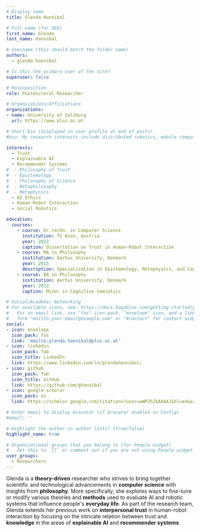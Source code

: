 ```yaml
---
# Display name
title: Glenda Hannibal

# Full name (for SEO)
first_name: Glenda
last_name: Hannibal

# Username (this should match the folder name)
authors:
  - glenda-hannibal

# Is this the primary user of the site?
superuser: false

# Role/position
role: Postdoctoral Researcher

# Organizations/Affiliations
organizations:
- name: University of Salzburg
  url: https://www.plus.ac.at

# Short bio (displayed in user profile at end of posts)
#bio: My research interests include distributed robotics, mobile computing and programmable matter.

interests:
  - Trust
  - Explainable AI
  - Recommender Systems
#  - Philosophy of Trust
#  - Epistemology
#  - Philosophy of Science
#  - Metaphilosophy
#  - Metaphysics
  - AI Ethics
  - Human-Robot Interaction
  - Social Robotics

education:
  courses:
    - course: Dr.techn. in Computer Science
      institution: TU Wien, Austria
      year: 2022
      caption: Dissertation on Trust in Human-Robot Interaction
    - course: MA in Philosophy
      institution: Aarhus University, Denmark
      year: 2015
      description: Specialization in Epistemology, Metaphysics, and Cognition
    - course: BA in Philosophy
      institution: Aarhus University, Denmark
      year: 2012
      caption: Minor in Cognitive Semiotics

# Social/Academic Networking
# For available icons, see: https://docs.hugoblox.com/getting-started/page-builder/#icons
#   For an email link, use "fas" icon pack, "envelope" icon, and a link in the
#   form "mailto:your-email@example.com" or "#contact" for contact widget.
social:
- icon: envelope
  icon_pack: fas
  link: 'mailto:glenda.hannibal@plus.ac.at'
- icon: linkedin
  icon_pack: fab
  icon_title: LinkedIn
  link: https://www.linkedin.com/in/glendahannibal/
- icon: github
  icon_pack: fab
  icon_title: GitHub
  link: https://github.com/ghannibal
- icon: google-scholar
  icon_pack: ai
  link: https://scholar.google.com/citations?user=wWPZhZkAAAAJ&hl=en&oi=ao

# Enter email to display Gravatar (if Gravatar enabled in Config)
#email: ''

# Highlight the author in author lists? (true/false)
highlight_name: true

# Organizational groups that you belong to (for People widget)
#   Set this to `[]` or comment out if you are not using People widget.
user_groups:
  - Researchers
---
```


Glenda is a **theory-driven** researcher who strives to bring together scientific and technological advancements in **computer science** with insights from **philosophy**. More specifically, she explores ways to fine-tune or modify various theories and **methods** used to evaluate  AI and robotic systems that influence people's **everyday life**. As part of the research team, Glenda extends her previous work on **interpersonal trust** in human-robot interaction by focusing on the intricate relation between trust and **knowledge** in the areas of **explainable AI** and **recommender systems**.
